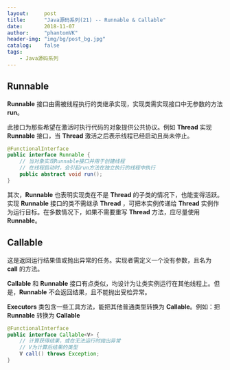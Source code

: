 ```yaml
---
layout:     post
title:      "Java源码系列(21) -- Runnable & Callable"
date:       2018-11-07
author:     "phantomVK"
header-img: "img/bg/post_bg.jpg"
catalog:    false
tags:
    - Java源码系列
---
```


## Runnable

__Runnable__ 接口由需被线程执行的类继承实现，实现类需实现接口中无参数的方法 __run__。

此接口为那些希望在激活时执行代码的对象提供公共协议。例如 __Thread__ 实现 __Runnable__ 接口，当 __Thread__ 激活之后表示线程已经启动且尚未停止。

```java
@FunctionalInterface
public interface Runnable {
    // 当对象实现Runnable接口并用于创建线程
    // 在线程启动时，会引起run方法在独立执行的线程中执行
    public abstract void run();
}
```

其次，__Runnable__ 也表明实现类在不是 __Thread__ 的子类的情况下，也能变得活跃。实现 __Runnable__ 接口的类不需继承 __Thread__ ，可把本实例传递给 __Thread__ 实例作为运行目标。在多数情况下，如果不需要重写 __Thread__ 方法，应尽量使用 __Runnable__。

## Callable

这是返回运行结果值或抛出异常的任务。实现者需定义一个没有参数，且名为 __call__ 的方法。

__Callable__ 和 __Runnable__ 接口有点类似，均设计为让类实例运行在其他线程上。但是，__Runnable__ 不会返回结果，且不能抛出受检异常。

__Executors__ 类包含一些工具方法，能把其他普通类型转换为 __Callable__。例如：把 __Runnable__ 转换为 __Callable__

```java
@FunctionalInterface
public interface Callable<V> {
    // 计算获得结果，或在无法运行时抛出异常
    // V为计算后结果的类型
    V call() throws Exception;
}
```

